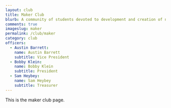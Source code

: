 ```yaml
---
layout: club
title: Maker Club
blurb: A community of students devoted to development and creation of new and interesting projects.
comments: true
imageslug: maker
permalink: /club/maker
category: club
officers:
  - Austin Barrett:
    name: Austin Barrett
    subtitle: Vice President
  - Bobby Klein:
    name: Bobby Klein
    subtitle: President
  - Sam Heybey:
    name: Sam Heybey
    subtitle: Treasurer
---
```

This is the maker club page.